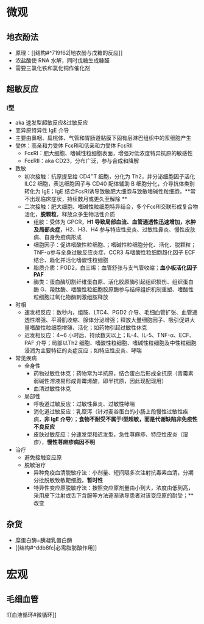 # 微观
## 地衣酚法
- 原理：[[结构#^719f62|地衣酚与戊糖的反应]]
- 浓盐酸使 RNA 水解，同时戊糖生成糠醛
- 需要三氯化铁和氯化铜作催化剂
## 超敏反应
### Ⅰ型
- aka 速发型超敏反应&过敏反应
- 变异原特异性 IgE 介导
- 主要由鼻咽、扁桃体、气管和胃肠道黏膜下固有层淋巴组织中的浆细胞产生
- 受体：高亲和力受体 FcεRⅠ和低亲和力受体 FcεRⅡ
	- FcεRⅠ：肥大细胞、嗜碱性粒细胞表面，增强对低浓度特异抗原的敏感性
	- FcεRⅡ：aka CD23，分布广泛，参与合成和降解
- 致敏
	- 初次接触：抗原提呈给 CD4<sup>+</sup>T 细胞，分化为 Th2，并分泌细胞因子活化 ILC2 细胞，表达细胞因子与 CD40 配体辅助 B 细胞分化，介导抗体类别转化为 IgE；IgE 结合FcεRⅠ诱导致敏肥大细胞与致敏嗜碱性粒细胞，**常不出现临床症状，持续数月或更久至解除 **
	- 二次接触：肥大细胞、嗜碱性粒细胞特异结合，多个FcεRⅠ交联形成复合物活化，**脱颗粒**，释放众多生物活性介质
		- 组胺：受体为 GPCR，**H1 导致局部血流、血管通透性迅速增加，水肿及局部炎症**，H2、H3、H4 参与特应性皮炎、过敏性鼻炎、慢性皮肤病、自身免疫病形成
		- 细胞因子：促进嗜酸性粒细胞、；嗜碱性粒细胞分化、活化、脱颗粒；TNF-α参与全身过敏反应炎症、CCR3 与嗜酸性粒细胞趋化因子 ECF 结合、趋化并活化嗜酸性粒细胞
		- 脂质介质：PGD2，白三烯；血管舒张与支气管收缩；**血小板活化因子 PAF**
		- 酶类：蛋白酶切割纤维蛋白原、活化胶原酶引起组织损伤、组织蛋白酶 G、羧肽酶、嗜酸性粒细胞胶原酶参与结缔组织机制重塑、嗜酸性粒细胞过氧化物酶刺激组胺释放
- 时相
	- 速发相反应：数秒内，组胺、LTC4、PGD2 介导、毛细血管扩张、血管通透性增强、平滑肌收缩、腺体分泌增强；释放大量细胞因子、吸引促进大量嗜酸性粒细胞增殖、活化；如药物引起过敏性休克
	- 迟发相反应：4~6 小时后、持续数天以上；IL-4、IL-5、TNF-α、ECF、PAF 介导；局部以Th2 细胞、嗜酸性粒细胞、嗜碱性粒细胞及中性粒细胞浸润为主要特征的炎症反应；如特应性皮炎、哮喘
- 常见疾病
	- 全身性
		- 药物过敏性休克：药物常为半抗原，结合蛋白后形成全抗原（青霉素弱碱性溶液易形成青霉烯酸，即半抗原，因此现配现用）
		- 血清过敏性休克
	- 局部性
		- 呼吸道过敏反应：过敏性鼻炎、过敏性哮喘
		- 消化道过敏反应：乳糜泻（针对麦谷蛋白的小肠上段慢性过敏性疾病，**非 IgE 介导**）；**食物不耐受不属于Ⅰ型超敏，而是代谢缺陷非免疫性不良反应**
		- 皮肤过敏反应：分速发型和迟发型，急性荨麻疹、特应性皮炎（湿疹），**慢性荨麻疹病因不明**
- 治疗
	- 避免接触变应原
	- 脱敏治疗
		- 异种免疫血清脱敏疗法：小剂量、短间隔多次注射抗毒素血清，分期分批脱敏致敏靶细胞，**暂时性**
		- 特异性变应原脱敏疗法：按照变应原剂量由小到大，浓度由低到高，采用皮下注射或舌下含服等方法逐渐诱导患者对该变应原的耐受；**改变
## 杂货
- 糜蛋白酶=胰凝乳蛋白酶
- [[结构#^ddb8fc|必需脂肪酸作用]]
# 宏观
## 毛细血管

![[血液循环#微循环]]
	